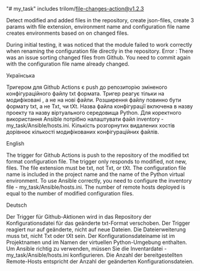 "# my_task" 
 includes trilom/file-changes-action@v1.2.3
 
 Detect modified and added files in the repository, create json-files,
 create  3 params with file extension, environment name and configuration file name
 creates environments based on on changed files.
 
During initial testing, it was noticed that the module failed to work correctly when renaming the configuration file directly in the repository. Error : There was an  issue sorting changed files from Github. You need to commit again with the configuration file name already changed.
 
 Українська
 
  Тригером для Github Actions є push до репозиторію зміненого конфігураційного файлу txt формата. Тригер реагує тільки на модифіковані , а не на нові файли. Розширення  файлу повинно бути формату txt, а не Txt, чи tXt. Назва файла конфігурації включена в назву проекту та назву віртуального середовища Python. Для коректного використання  Ansible потрібно налаштувати файл inventory - my_task/Ansible/hosts.ini. Кількість розгорнутих видалених хостів дорівнює кількості модифікованих конфігураційних файлів.
 
 English
 
  The trigger for Github Actions is push to the repository of the modified txt format configuration file. The trigger only responds to modified, not new, files. The file extension must be txt, not Txt, or tXt. The configuration file name is included in the project name and the name of the Python virtual environment. To use Ansible correctly, you need to configure the inventory file - my_task/Ansible/hosts.ini. The number of remote hosts deployed is equal to the number of modified configuration files.
  
  Deutsch
  
  Der Trigger für Github-Aktionen wird in das Repository der Konfigurationsdatei für das geänderte txt-Format verschoben. Der Trigger reagiert nur auf geänderte, nicht auf neue Dateien. Die Dateierweiterung muss txt, nicht Txt oder tXt sein. Der Konfigurationsdateiname ist im Projektnamen und im Namen der virtuellen Python-Umgebung enthalten. Um Ansible richtig zu verwenden, müssen Sie die Inventardatei - my_task/Ansible/hosts.ini konfigurieren. Die Anzahl der bereitgestellten Remote-Hosts entspricht der Anzahl der geänderten Konfigurationsdateien.
